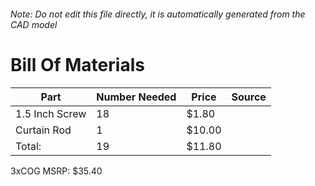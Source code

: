 ###### Note: Do not edit this file directly, it is automatically generated from the CAD model 
# Bill Of Materials 
 |Part|Number Needed|Price|Source| 
 |----|----------|-----|-----|
|1.5 Inch Screw|18|$1.80||
|Curtain Rod|1|$10.00||
|Total: |19|$11.80| |

 3xCOG MSRP: $35.40